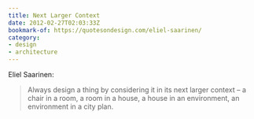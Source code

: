 ```yaml
---
title: Next Larger Context
date: 2012-02-27T02:03:33Z
bookmark-of: https://quotesondesign.com/eliel-saarinen/
category:
- design
- architecture
---
```

Eliel Saarinen:

> Always design a thing by considering it in its next larger context – a chair in a room, a room in a house, a house in an environment, an environment in a city plan.
